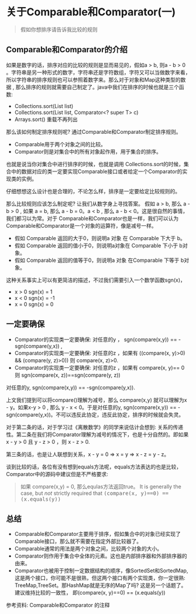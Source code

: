 #  关于Comparable和Comparator(一)

>  假如你想排序请告诉我比较的规则

## Comparable和Comparator的介绍

如果是数字的话，排序对应的比较的规则是显而易见的，假如a > b, 则a - b > 0 。字符串是另一种形式的数字，字符串还是字符数组，字符又可以当做数字来看，所以字符串的排序规则也可以参照着数字来。那么对于对象和Map这种类型的数据 , 那么排序的规则就需要自己制定了。java中我们在排序的时候也就是三个函数:
-   Collections.sort(List<T> list)
-  Collections.sort(List<T> list, Comparator<? super T> c)
-  Arrays.sort() 重载不再列出

那么该如何制定排序规则呢? 通过Comparable和Comparator制定排序规则。
- Comparable用于两个对象之间的比较。
- Comparator则是对集合中的所有对象起作用，用于集合的排序。

也就是说当你对集合中进行排序的时候，也就是调用 Collections.sort的时候，集合中的数据对应的类一定要实现Comparable接口或者给定一个Comparator的实现类的实例。

仔细想想这么设计也是合理的，不论怎么样，排序是一定要给定比较规则的。

那么比较规则应该怎么制定呢? 让我们从数字身上寻找答案。 假如 a > b, 那么 a - b > 0 , 如果 a  =  b, 那么 a - b = 0。a < b , 那么 a - b < 0。这是很自然的事情，我们都习以为常。对于
Comparable和Comparator也是一样，我们可以认为Comparable和Comparator是一个对象的运算符，像是减号一样。

- 假如 Comparable 返回的大于0，则说明a 对象 在 Comparable 下大于 b。
- 假如 Comparable 返回的值小于0，则说明a对象在 Comparable 下小于 b对象。
- 假如 Comparable 返回的值等于0，则说明a 对象 在Comparable 下等于 b对象。

这种关系事实上可以有更简洁的描述，不过我们需要引入一个数学函数sgn(x)，
-  x > 0   sgn(x) = 1
-  x < 0   sgn(x) = -1
-  x = 0   sgn(x) = 0


## 一定要确保

- Comparator的实现类一定要确保: 对任意的y ， sgn(compare(x,y)) == -sgn(compare(y,x)) , 
- Comparator的实现类一定要确保: 对任意的z ，如果有 ((compare(x, y)>0) && (compare(y, z)>0)) 则 compare(x, z)>0.
- Comparator的实现类一定要确保:  对任意的z ，如果有 compare(x, y)==  0  则  sgn(compare(x, z))==sgn(compare(y, z))

对任意的y, sgn(compare(x,y)) == -sgn(compare(y,x)).

 上文我们提到可以将compare()理解为减号，那么 compare(x,y) 就可以理解为x - y。如果x-y > 0 , 那么 y - x < 0。于是对任意的y, sgn(compare(x,y)) == -sgn(compare(y,x))。不可以违反此协定，违反此协定，排序的时候就会失灵。

对于第二条的话，对于学习过《离散数学》的同学来说估计会想到: 关系的传递性。第二条在我们将Comparator理解为减号的情况下，也是十分自然的。即如果 x - y > 0 且 y - z > 0 ，则 x - z > 0.

第三条的话，也是让人联想到关系，x - y = 0 => x = y => x - z = y - z。

谈到比较的话，各位有没有想到equals方法呢，equals方法表达的也是比较，Comparator中的源码中建议但是不严格要求: 
>  如果 compare(x,y) = 0, 那么equlas方法返回true。
>  It is generally the case, but <i>not</i> strictly required that <tt>(compare(x, y)==0) == (x.equals(y))</tt>

## 总结
- Comparable和Comparator主要用于排序，假如集合中的对象已经实现了Comparable接口，那么就不需要在指定外部比较器了。
- Comparable通常的用法是两个对象之间，比较两个对象的大小。
- Comparator则作用于集合中全体的元素。这也是内部排序器和外部排序器的由来。
- Comparator也被用于控制一定数据结构的顺序，像SortedSet和SortedMap, 这是两个接口，你可能不是很熟，但这两个接口有两个实现类，你一定很熟: TreeMap,TreeSet。那HashMap就是无序的Map了吗? 这是另一个话题了。
建议维持比较的一致性， 即(compare(x, y)==0) == (x.equals(y))

参考资料:  Comparable和Comparator 的注释